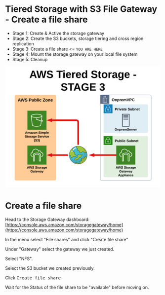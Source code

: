 # Tiered Storage with S3 File Gateway - Create a file share

- Stage 1: Create & Active the storage gateway 
- Stage 2: Create the S3 buckets, storage tiering and cross region replication 
- Stage 3: Create a file share <= `YOU ARE HERE`
- Stage 4: Mount the storage gateway on your local file system
- Stage 5: Cleanup

![Architecture](https://github.com/fldbock/aws-tiered-storage/blob/main/02_LABINSTRUCTIONS/STAGE3.png)

# Create a file share

Head to the Storage Gateway dashboard: [https://console.aws.amazon.com/storagegateway/home](https://console.aws.amazon.com/storagegateway/home)

In the menu select "File shares" and click "Create file share"

Under "Gateway" select the gateway we just created.

Select "NFS".

Select the S3 bucket we created previously.

Click <kbd>Create file share</kbd>

Wait for the Status of the file share to be "available" before moving on.